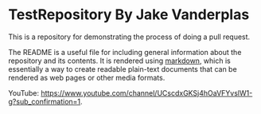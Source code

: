 # TestRepository By Jake Vanderplas

This is a repository for demonstrating the process of doing a pull request.

The README is a useful file for including general information about the repository and its contents.
It is rendered using [markdown](https://daringfireball.net/projects/markdown/), which is essentially a
way to create readable plain-text documents that can be rendered as web pages or other media formats.

YouTube: https://www.youtube.com/channel/UCscdxGKSj4hOaVFYvslW1-g?sub_confirmation=1.
